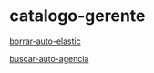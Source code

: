 # catalogo-gerente

[borrar-auto-elastic](catalogo-gerente%2013fe61ffd4954a0092a7fb5449accc40/borrar-auto-elastic%2070b5179ab27649ee8b4873e30a059ea9.md)

[buscar-auto-agencia](catalogo-gerente%2013fe61ffd4954a0092a7fb5449accc40/buscar-auto-agencia%20ff07ece8b1314a009b4ce8430b6e95d1.md)